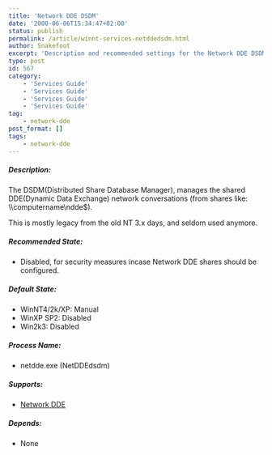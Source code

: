 ```yaml
---
title: 'Network DDE DSDM'
date: '2000-06-06T15:34:47+02:00'
status: publish
permalink: /article/winnt-services-netddedsdm.html
author: Snakefoot
excerpt: 'Description and recommended settings for the Network DDE DSDM service.'
type: post
id: 567
category:
    - 'Services Guide'
    - 'Services Guide'
    - 'Services Guide'
    - 'Services Guide'
tag:
    - network-dde
post_format: []
tags:
    - network-dde
---
```

##### Description:

 The DSDM(Distributed Share Database Manager), manages the shared DDE(Dynamic Data Exchange) network conversations (from shares like: \\\\computername\\ndde$).  
  
 This is mostly legacy from the old NT 3.x days, and seldom used anymore.  
  
##### Recommended State:

- Disabled, for security measures incase Network DDE shares should be configured.

##### Default State:

- WinNT4/2k/XP: Manual
- WinXP SP2: Disabled
- Win2k3: Disabled

##### Process Name:

- netdde.exe (NetDDEdsdm)

##### Supports:

- [Network DDE](/article/winnt-services-netdde.html)

##### Depends:

- None